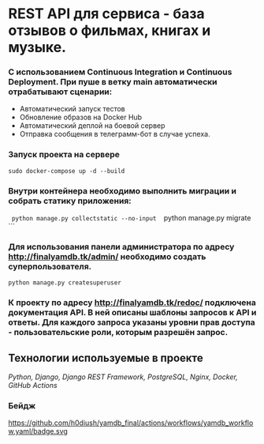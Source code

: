 # REST API для сервиса - база отзывов о фильмах, книгах и музыке.
### С использованием Continuous Integration и Continuous Deployment. При пуше в ветку main автоматически отрабатывают сценарии:
- Автоматический запуск тестов
- Обновление образов на Docker Hub
- Автоматический деплой на боевой сервер
- Отправка сообщения в телеграмм-бот в случае успеха.

### Запуск проекта на сервере
``` sudo docker-compose up -d --build ```

### Внутри контейнера необходимо выполнить миграции и собрать статику приложения:

``` python manage.py collectstatic --no-input``` ```
```    python manage.py migrate ```


### Для использования панели администратора по адресу http://finalyamdb.tk/admin/ необходимо создать суперпользователя.
``` python manage.py createsuperuser ```

### К проекту по адресу http://finalyamdb.tk/redoc/ подключена документация API. В ней описаны шаблоны запросов к API и ответы. Для каждого запроса указаны уровни прав доступа - пользовательские роли, которым разрешён запрос.

## Технологии используемые в проекте
*Python, Django, Django REST Framework, PostgreSQL, Nginx, Docker, GitHub Actions*

### Бейдж
https://github.com/h0diush/yamdb_final/actions/workflows/yamdb_workflow.yaml/badge.svg
